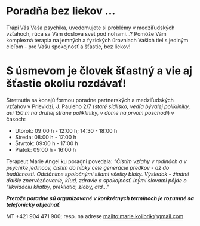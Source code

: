 Poradňa bez liekov ...
======================

Trápi Vás Vaša psychika, uvedomujete si problémy v medziľudských vzťahoch, rúca
sa Vám doslova svet pod nohami...? Pomôže Vám komplexná terapia na jemných a
fyzických úrovniach Vašich tiel s jediným cieľom - pre Vašu spokojnosť a
šťastie, bez liekov!

S úsmevom je človek šťastný a vie aj šťastie okoliu rozdávať!
=============================================================

Stretnutia sa konajú formou poradne partnerských a medziľudských vzťahov v
Prievidzi, J. Pauleho 2/7 (*staré sídlisko, vedľa bývalej polikliniky, asi 150 m
na druhej strane polikliniky, v dome na prvom poschodí*) v časoch:

* Utorok:  09:00 h - 12:00 h; 14:30 - 18:00 h
* Streda:  08:00 h - 17:00 h
* Štvrtok: 09:00 h - 17:00 h
* Piatok:   09:00 h - 16:00 h

Terapeut Marie Angel ku poradni povedala: *"Čistím vzťahy v rodinách a v
psychike jedincov, čistím do hĺbky celé generácie predkov - až do budúcnosti.
Odstánime spoločnými silami všetky bloky. Výsledok - žiadné ďalšie
znervózňovanie, kľud, zdravie a spokojnosť. Inými slovami pôjde o "likvidáciu
kliatby, prekliatia, zloby, atd..."*

***Pretože poradne sú organizované v konkrétnych termínoch je rozumné sa
telefonicky objednať***:

MT +421 904 471 900; resp. na adrese <mailto:marie.kolibrik@gmail.com>

